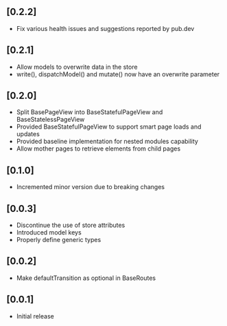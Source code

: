 ## [0.2.2] 

* Fix various health issues and suggestions reported by pub.dev

## [0.2.1] 

* Allow models to overwrite data in the store
* write(), dispatchModel() and mutate() now have an overwrite parameter 

## [0.2.0] 

* Split BasePageView into BaseStatefulPageView and BaseStatelessPageView
* Provided BaseStatefulPageView to support smart page loads and updates
* Provided baseline implementation for nested modules capability
* Allow mother pages to retrieve elements from child pages

## [0.1.0] 

* Incremented minor version due to breaking changes

## [0.0.3] 

* Discontinue the use of store attributes
* Introduced model keys
* Properly define generic types

## [0.0.2] 

* Make defaultTransition as optional in BaseRoutes

## [0.0.1] 

* Initial release
